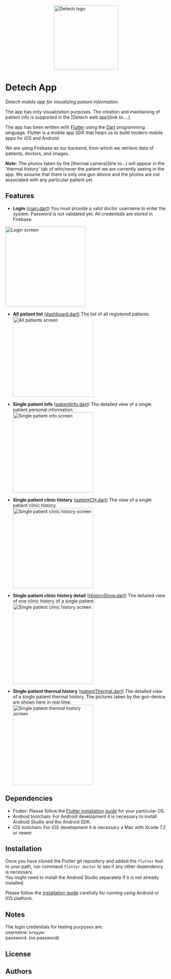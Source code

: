 
<img src="./logo.png" alt="Detech logo" style="width: 200px; display: block; margin: 0 auto;" />


# Detech App

*Detech mobile app for visualizing patient information.*

The app has only visualization purposes. The creation and maintaining of patient info is supported in the [Detech web app](link to....).

The app has been written with [Flutter](https://flutter.io) using the [Dart](https://www.dartlang.org/) programming language. Flutter is a mobile app SDK that helps us to build modern mobile apps for iOS and Android.

We are using Firebase as our backend, from which we retrieve data of patients, doctors, and images.

**_Note:_** The photos taken by the [thermal camera](link to...) will appear in the 'thermal history' tab of whichever the patient we are currently seeing in the app. We assume that there is only one gun device and the photos are not associated with any particular patient yet. 


## Features

- **Login** ([main.dart](./lib/main.dart)) 
  You must provide a valid doctor username to enter the system. Password is not validated yet. All credentials are stored in Firebase.   
<img src="./login_screenshot.png" alt="Login screen" style="width: 250px;" />

- **All patient list** ([dashboard.dart](./lib/dashboard.dart))
  The list of all registered patients.  
  <img src="./all_patients_screenshot.png" alt="All patients screen" style="width: 250px;" />
  
- **Single patient info** ([patientInfo.dart](./lib/patientInfo.dart))
  The detailed view of a single patient personal information.  
  <img src="./information_tab_screenshot.png" alt="Single patient info screen" style="width: 250px;" />
  
- **Single patient clinic history** ([patientCH.dart](./lib/patientCH.dart))
  The view of a single patient clinic history.  
  <img src="./clinic_history_tab_screenshot.png" alt="Single patient clinic history screen" style="width: 250px;" />
  
- **Single patient clinic history detail** ([HistoryShow.dart](./lib/HistoryShow.dart))
  The detailed view of one clinic history of a single patient.  
  <img src="./clinic_history_detail_screenshot.png" alt="Single patient clinic history screen" style="width: 250px;" />
  
- **Single patient thermal history** ([patientThermal.dart](./lib/patientThermal.dart))
  The detailed view of a single patient thermal history. The pictures taken by the gun-device are shown here in real time.  
  <img src="./thermal_history_tab_screenshot.png" alt="Single patient thermal history screen" style="width: 250px;" />
  

## Dependencies

- Flutter: Please follow the [Flutter installation guide](https://flutter.io/setup/) for your particular OS.
- Android toolchain: For Android development it is necessary to install Android Studio and the Android SDK.
- iOS toolchain: For iOS development it is necessary a Mac with Xcode 7.2 or newer.


## Installation

Once you have cloned the Flutter git repository and added the `flutter` tool to your path, run command `flutter doctor` to see if any other dependency is necessary.  
You might need to install the Android Studio separately if it is not already installed.  

Please follow the [installation guide](https://flutter.io/setup/) carefully for running using Android or iOS platform.


## Notes

The login credentials for testing purposes are:  
username: `bregymr`  
password: (no password)


## License


## Authors
